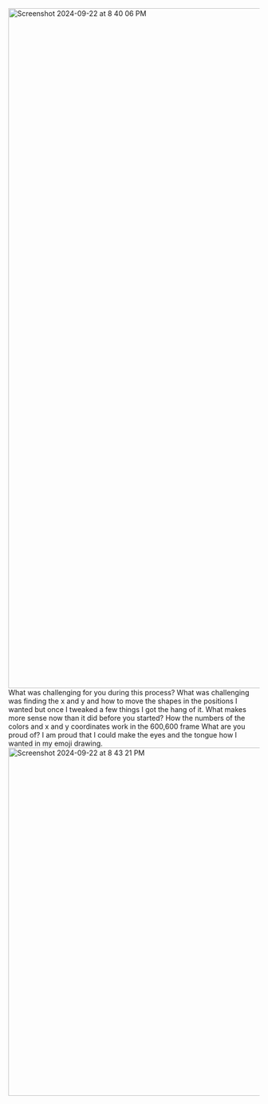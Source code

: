 <img width="1363" alt="Screenshot 2024-09-22 at 8 40 06 PM" src="https://github.com/user-attachments/assets/6c1b2b30-297c-4cda-88f0-4e4c5baab82d">
What was challenging for you during this process?
What was challenging was finding the x and y and how to move the shapes in the positions I wanted but once I tweaked a few things I got the hang of it.
What makes more sense now than it did before you started?
How the numbers of the colors and x and y coordinates work in the 600,600 frame
What are you proud of?
I am proud that I could make the eyes and the tongue how I wanted in my emoji 
drawing.<img width="698" alt="Screenshot 2024-09-22 at 8 43 21 PM" src="https://github.com/user-attachments/assets/058fdacf-2419-4f36-b338-8ce2fdc41889">
